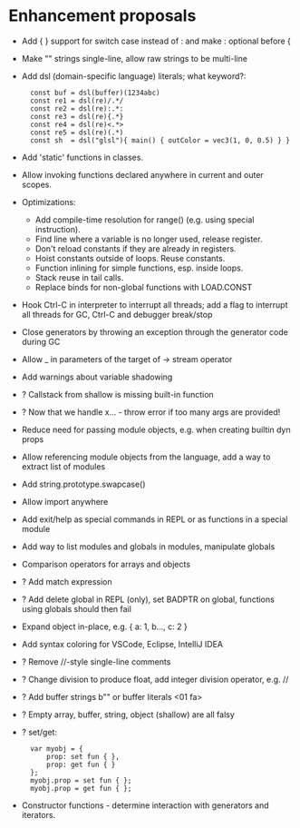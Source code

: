 ﻿Enhancement proposals
=====================

* Add { } support for switch case instead of : and make : optional before {

* Make "" strings single-line, allow raw strings to be multi-line

* Add dsl (domain-specific language) literals; what keyword?:

        const buf = dsl(buffer)(1234abc)
        const re1 = dsl(re)/.*/
        const re2 = dsl(re):.*:
        const re3 = dsl(re){.*}
        const re4 = dsl(re)<.*>
        const re5 = dsl(re)(.*)
        const sh  = dsl("glsl"){ main() { outColor = vec3(1, 0, 0.5) } }

* Add 'static' functions in classes.

* Allow invoking functions declared anywhere in current and outer scopes.

* Optimizations:

    - Add compile-time resolution for range() (e.g. using special instruction).
    - Find line where a variable is no longer used, release register.
    - Don't reload constants if they are already in registers.
    - Hoist constants outside of loops.  Reuse constants.
    - Function inlining for simple functions, esp. inside loops.
    - Stack reuse in tail calls.
    - Replace binds for non-global functions with LOAD.CONST

* Hook Ctrl-C in interpreter to interrupt all threads; add a flag to interrupt all threads
  for GC, Ctrl-C and debugger break/stop

* Close generators by throwing an exception through the generator code during GC

* Allow _ in parameters of the target of -> stream operator

* Add warnings about variable shadowing

* ? Callstack from shallow is missing built-in function

* ? Now that we handle x... - throw error if too many args are provided!

* Reduce need for passing module objects, e.g. when creating builtin dyn props

* Allow referencing module objects from the language, add a way to extract list of modules

* Add string.prototype.swapcase()

* Allow import anywhere

* Add exit/help as special commands in REPL or as functions in a special module

* Add way to list modules and globals in modules, manipulate globals

* Comparison operators for arrays and objects

* ? Add match expression

* ? Add delete global in REPL (only), set BADPTR on global, functions using globals should then fail

* Expand object in-place, e.g. { a: 1, b..., c: 2 }

* Add syntax coloring for VSCode, Eclipse, IntelliJ IDEA

* ? Remove //-style single-line comments

* ? Change division to produce float, add integer division operator, e.g. //

* ? Add buffer strings b"" or buffer literals <01 fa>

* ? Empty array, buffer, string, object (shallow) are all falsy

* ? set/get:

        var myobj = {
            prop: set fun { },
            prop: get fun { }
        };
        myobj.prop = set fun { };
        myobj.prop = get fun { };

* Constructor functions - determine interaction with generators and iterators.
